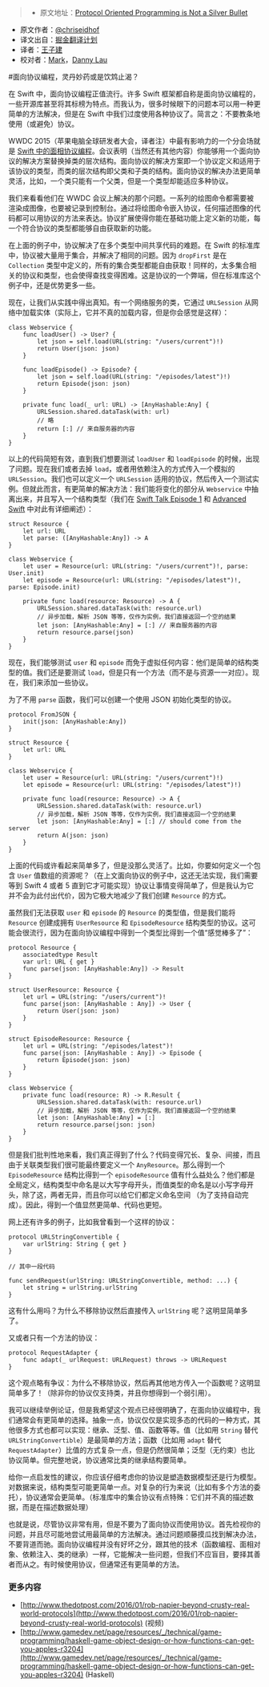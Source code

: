 > * 原文地址：[Protocol Oriented Programming is Not a Silver Bullet](http://chris.eidhof.nl/post/protocol-oriented-programming/)
* 原文作者：[@chriseidhof](http://www.twitter.com/chriseidhof/)
* 译文出自：[掘金翻译计划](https://github.com/xitu/gold-miner)
* 译者：[王子建](https://github.com/Romeo0906)
* 校对者：[Mark](https://github.com/marcmoore)，[Danny Lau](https://github.com/Danny1451)

#面向协议编程，灵丹妙药或是饮鸩止渴？

在 Swift 中，面向协议编程正值流行。许多 Swift  框架都自称是面向协议编程的，一些开源库甚至将其标榜为特点。而我认为，很多时候眼下的问题本可以用一种更简单的方法解决，但是在 Swift 中我们过度使用各种协议了。简言之：不要教条地使用（或避免）协议。

WWDC 2015（苹果电脑全球研发者大会，译者注）中最有影响力的一个分会场就是 [Swift 中的面相协议编程](https://developer.apple.com/videos/play/wwdc2015/408/)。会议表明（当然还有其他内容）你能够用一个面向协议的解决方案替换掉类的层次结构。面向协议的解决方案即一个协议定义和适用于该协议的类型，而类的层次结构即父类和子类的结构。面向协议的解决办法更简单灵活，比如，一个类只能有一个父类，但是一个类型却能适应多种协议。

我们来看看他们在 WWDC 会议上解决的那个问题。一系列的绘图命令都需要被渲染成图像，也要被记录到控制台。通过将绘图命令嵌入协议，任何描述图像的代码都可以用协议的方法来表达。协议扩展使得你能在基础功能上定义新的功能，每一个符合协议的类型都能够自由获取新的功能。

在上面的例子中，协议解决了在多个类型中间共享代码的难题。在 Swift 的标准库中，协议被大量用于集合，并解决了相同的问题。因为 `dropFirst` 是在 `Collection` 类型中定义的，所有的集合类型都能自由获取！同样的，太多集合相关的协议和类型，也会使得查找变得困难。这是协议的一个弊端，但在标准库这个例子中，还是优势更多一些。

现在，让我们从实践中得出真知。有一个网络服务的类，它通过 `URLSession` 从网络中加载实体（实际上，它并不真的加载内容，但是你会感觉是这样）：

    class Webservice {
        func loadUser() -> User? {
            let json = self.load(URL(string: "/users/current")!)
            return User(json: json)
        }

        func loadEpisode() -> Episode? {
            let json = self.load(URL(string: "/episodes/latest")!)
            return Episode(json: json)
        }

        private func load(_ url: URL) -> [AnyHashable:Any] {
            URLSession.shared.dataTask(with: url)
            // 略
            return [:] // 来自服务器的内容
        }
    }

以上的代码简短有效，直到我们想要测试 `loadUser` 和 `loadEpisode` 的时候，出现了问题。现在我们或者去掉  `load`，或者用依赖注入的方式传入一个模拟的 `URLSession`。我们也可以定义一个 `URLSession` 适用的协议，然后传入一个测试实例。但就此而言，有更简单的解决方法：我们能将变化的部分从 `Webservice` 中抽离出来，并且写入一个结构类型（我们在 [Swift Talk Episode 1](https://talk.objc.io/episodes/S01E01-networking) 和 [Advanced Swift](https://www.objc.io/books/advanced-swift/) 中对此有详细阐述）：

    struct Resource {
        let url: URL
        let parse: ([AnyHashable:Any]) -> A
    }

    class Webservice {
        let user = Resource(url: URL(string: "/users/current")!, parse: User.init)
        let episode = Resource(url: URL(string: "/episodes/latest")!, parse: Episode.init)

        private func load(resource: Resource) -> A {
            URLSession.shared.dataTask(with: resource.url)
            // 异步加载，解析 JSON 等等，仅作为实例，我们直接返回一个空的结果
            let json: [AnyHashable:Any] = [:] // 来自服务器的内容
            return resource.parse(json)
        }
    }

现在，我们能够测试 `user` 和 `episode` 而免于虚拟任何内容：他们是简单的结构类型的值。我们还是要测试 `load`，但是只有一个方法（而不是与资源一一对应）。现在，我们来添加一些协议。

为了不用 `parse` 函数，我们可以创建一个使用 JSON 初始化类型的协议。

    protocol FromJSON {
        init(json: [AnyHashable:Any])
    }

    struct Resource {
        let url: URL
    }

    class Webservice {
        let user = Resource(url: URL(string: "/users/current")!)
        let episode = Resource(url: URL(string: "/episodes/latest")!)

        private func load(resource: Resource) -> A {
            URLSession.shared.dataTask(with: resource.url)
            // 异步加载，解析 JSON 等等，仅作为实例，我们直接返回一个空的结果
            let json: [AnyHashable:Any] = [:] // should come from the server
            return A(json: json)
        }
    }

上面的代码或许看起来简单多了，但是没那么灵活了。比如，你要如何定义一个包含 `User` 值数组的资源呢？（在上文面向协议的例子中，这还无法实现，我们需要等到 Swift 4 或者 5 直到它才可能实现）协议让事情变得简单了，但是我认为它并不会为此付出代价，因为它极大地减少了我们创建 `Resource` 的方式。

虽然我们无法获取 `user` 和 `episode` 的 `Resource` 的类型值，但是我们能将 `Resource` 创建成拥有 `UserResource` 和 `EpisodeResource` 结构类型的协议。这可能会很流行，因为在面向协议编程中得到一个类型比得到一个值“感觉棒多了”：

    protocol Resource {
        associatedtype Result
        var url: URL { get }
        func parse(json: [AnyHashable:Any]) -> Result
    }

    struct UserResource: Resource {
        let url = URL(string: "/users/current")!
        func parse(json: [AnyHashable : Any]) -> User {
            return User(json: json)
        }
    }

    struct EpisodeResource: Resource {
        let url = URL(string: "/episodes/latest")!
        func parse(json: [AnyHashable : Any]) -> Episode {
            return Episode(json: json)
        }
    }

    class Webservice {
        private func load(resource: R) -> R.Result {
            URLSession.shared.dataTask(with: resource.url)
            // 异步加载，解析 JSON 等等，仅作为实例，我们直接返回一个空的结果
            let json: [AnyHashable:Any] = [:]
            return resource.parse(json: json)
        }
    }

但是我们批判性地来看，我们真正得到了什么？代码变得冗长、复杂、间接，而且由于关联类型我们很可能最终要定义一个 `AnyResource`。那么得到一个 `EpisodeResource` 结构比得到一个 `episodeResource` 值有什么益处么？他们都是全局定义，结构类型中命名是以大写字母开头，而值类型的命名是以小写字母开头，除了这，两者无异，而且你可以给它们都定义命名空间 （为了支持自动完成）。因此，得到一个值显然更简单、代码也更短。

网上还有许多的例子，比如我曾看到一个这样的协议：

    protocol URLStringConvertible {
        var urlString: String { get }
    }

    // 其中一段代码

    func sendRequest(urlString: URLStringConvertible, method: ...) {
        let string = urlString.urlString
    }

这有什么用吗？为什么不移除协议然后直接传入 `urlString` 呢？这明显简单多了。

又或者只有一个方法的协议：

    protocol RequestAdapter {
        func adapt(_ urlRequest: URLRequest) throws -> URLRequest
    }

这个观点略有争议：为什么不移除协议，然后再其他地方传入一个函数呢？这明显简单多了！（除非你的协议仅支持类，并且你想得到一个弱引用）。

我可以继续举例论证，但是我希望这个观点已经很明确了，在面向协议编程中，我们通常会有更简单的选择。抽象一点，协议仅仅是实现多态的代码的一种方式，其他很多方式也都可以实现：继承、泛型、值、函数等等。值（比如用 `String` 替代 `URLStringConvertible`）是最简单的方法；函数（比如用 `adapt` 替代 `RequestAdapter`）比值的方式复杂一点，但是仍然很简单；泛型（无约束）也比协议简单。但完整地说，协议通常比类的继承结构要简单。

给你一点启发性的建议，你应该仔细考虑你的协议是塑造数据模型还是行为模型。对数据来说，结构类型可能更简单一点。对复杂的行为来说（比如有多个方法的委托），协议通常会更简单。（标准库中的集合协议有点特殊：它们并不真的描述数据，而是在描述数据处理）

也就是说，尽管协议非常有用，但是不要为了面向协议而使用协议。首先检视你的问题，并且尽可能地尝试用最简单的方法解决。通过问题顺藤摸瓜找到解决办法，不要背道而驰。面向协议编程并没有好坏之分，跟其他的技术（函数编程、面相对象、依赖注入、类的继承）一样，它能解决一些问题，但我们不应盲目，要择其善者而从之。有时候使用协议，但通常还有更简单的方法。

### 更多内容

*   [http://www.thedotpost.com/2016/01/rob-napier-beyond-crusty-real-world-protocols](http://www.thedotpost.com/2016/01/rob-napier-beyond-crusty-real-world-protocols) (视频)
*   [http://www.gamedev.net/page/resources/_/technical/game-programming/haskell-game-object-design-or-how-functions-can-get-you-apples-r3204](http://www.gamedev.net/page/resources/_/technical/game-programming/haskell-game-object-design-or-how-functions-can-get-you-apples-r3204) (Haskell)